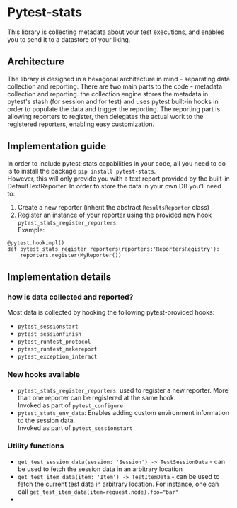 # Pytest-stats
This library is collecting metadata about your test executions, and enables you to send it to a datastore of your liking.

## Architecture
The library is designed in a hexagonal architecture in mind - separating data collection and reporting.
There are two main parts to the code - metadata collection and reporting. the collection engine stores the metadata in pytest's stash (for session and for test) and uses pytest built-in hooks in order to populate the data and trigger the reporting. 
The reporting part is allowing reporters to register, then delegates the actual work to the registered reporters, enabling easy customization. 

## Implementation guide
In order to include pytest-stats capabilities in your code, all you need to do is to install the package `pip install pytest-stats`.  
However, this will only provide you with a text report provided by the built-in DefaultTextReporter.
In order to store the data in your own DB you'll need to:  
1. Create a new reporter (inherit the abstract `ResultsReporter` class)
2. Register an instance of your reporter using the provided new hook `pytest_stats_register_reporters`.<br>Example: 
```
@pytest.hookimpl()
def pytest_stats_register_reporters(reporters:'ReportersRegistry'):
    reporters.register(MyReporter())
```

## Implementation details
### how is data collected and reported?
Most data is collected by hooking the following pytest-provided hooks:
* `pytest_sessionstart`
* `pytest_sessionfinish`
* `pytest_runtest_protocol`
* `pytest_runtest_makereport`
* `pytest_exception_interact`
### New hooks available
* `pytest_stats_register_reporters`: used to register a new reporter. More than one reporter can be registered at the same hook. <br> Invoked as part of `pytest_configure`
* `pytest_stats_env_data`: Enables adding custom environment information to the session data. <br> Invoked as part of `pytest_sessionstart`

### Utility functions
* `get_test_session_data(session: 'Session') -> TestSessionData` - can be used to fetch the session data in an arbitrary location
* `get_test_item_data(item: 'Item') -> TestItemData` - can be used to fetch the current test data in arbitrary location. For instance, one can call `get_test_item_data(item=request.node).foo="bar"`
* 